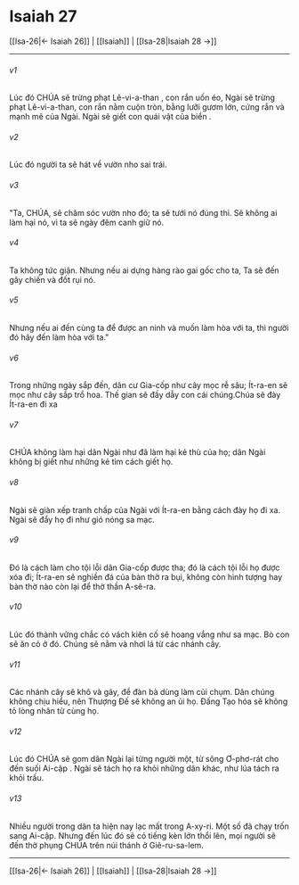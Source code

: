 # Isaiah 27

[[Isa-26|← Isaiah 26]] | [[Isaiah]] | [[Isa-28|Isaiah 28 →]]
***



###### v1 
Lúc đó CHÚA sẽ trừng phạt Lê-vi-a-than , con rắn uốn éo, Ngài sẽ trừng phạt Lê-vi-a-than, con rắn nằm cuộn tròn, bằng lưỡi gươm lớn, cứng rắn và mạnh mẽ của Ngài. Ngài sẽ giết con quái vật của biển . 

###### v2 
Lúc đó người ta sẽ hát về vườn nho sai trái. 

###### v3 
"Ta, CHÚA, sẽ chăm sóc vườn nho đó; ta sẽ tưới nó đúng thì. Sẽ không ai làm hại nó, vì ta sẽ ngày đêm canh giữ nó. 

###### v4 
Ta không tức giận. Nhưng nếu ai dựng hàng rào gai gốc cho ta, Ta sẽ đến gây chiến và đốt rụi nó. 

###### v5 
Nhưng nếu ai đến cùng ta để được an ninh và muốn làm hòa với ta, thì người đó hãy đến làm hòa với ta." 

###### v6 
Trong những ngày sắp đến, dân cư Gia-cốp như cây mọc rễ sâu; Ít-ra-en sẽ mọc như cây sắp trổ hoa. Thế gian sẽ đầy dẫy con cái chúng.Chúa sẽ đày Ít-ra-en đi xa 

###### v7 
CHÚA không làm hại dân Ngài như đã làm hại kẻ thù của họ; dân Ngài không bị giết như những kẻ tìm cách giết họ. 

###### v8 
Ngài sẽ giàn xếp tranh chấp của Ngài với Ít-ra-en bằng cách đày họ đi xa. Ngài sẽ đẩy họ đi như gió nóng sa mạc. 

###### v9 
Đó là cách làm cho tội lỗi dân Gia-cốp được tha; đó là cách tội lỗi họ được xóa đi; Ít-ra-en sẽ nghiền đá của bàn thờ ra bụi, không còn hình tượng hay bàn thờ nào còn lại để thờ thần A-sê-ra. 

###### v10 
Lúc đó thành vững chắc có vách kiên cố sẽ hoang vắng như sa mạc. Bò con sẽ ăn cỏ ở đó. Chúng sẽ nằm và nhơi lá từ các nhánh cây. 

###### v11 
Các nhánh cây sẽ khô và gãy, để đàn bà dùng làm củi chụm. Dân chúng không chịu hiểu, nên Thượng Đế sẽ không an ủi họ. Đấng Tạo hóa sẽ không tỏ lòng nhân từ cùng họ. 

###### v12 
Lúc đó CHÚA sẽ gom dân Ngài lại từng người một, từ sông Ơ-phơ-rát cho đến suối Ai-cập . Ngài sẽ tách họ ra khỏi những dân khác, như lúa tách ra khỏi trấu. 

###### v13 
Nhiều người trong dân ta hiện nay lạc mất trong A-xy-ri. Một số đã chạy trốn sang Ai-cập. Nhưng đến lúc đó sẽ có tiếng kèn lớn thổi lên, mọi người sẽ đến thờ phụng CHÚA trên núi thánh ở Giê-ru-sa-lem.

***
[[Isa-26|← Isaiah 26]] | [[Isaiah]] | [[Isa-28|Isaiah 28 →]]
